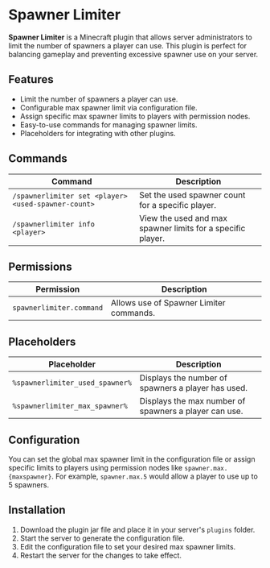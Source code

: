 # Spawner Limiter

**Spawner Limiter** is a Minecraft plugin that allows server administrators to limit the number of spawners a player can use. This plugin is perfect for balancing gameplay and preventing excessive spawner use on your server.

## Features
- Limit the number of spawners a player can use.
- Configurable max spawner limit via configuration file.
- Assign specific max spawner limits to players with permission nodes.
- Easy-to-use commands for managing spawner limits.
- Placeholders for integrating with other plugins.

## Commands
| Command | Description |
|---------|-------------|
| `/spawnerlimiter set <player> <used-spawner-count>` | Set the used spawner count for a specific player. |
| `/spawnerlimiter info <player>` | View the used and max spawner limits for a specific player. |

## Permissions
| Permission | Description |
|------------|-------------|
| `spawnerlimiter.command` | Allows use of Spawner Limiter commands. |

## Placeholders
| Placeholder | Description |
|-------------|-------------|
| `%spawnerlimiter_used_spawner%` | Displays the number of spawners a player has used. |
| `%spawnerlimiter_max_spawner%` | Displays the max number of spawners a player can use. |

## Configuration
You can set the global max spawner limit in the configuration file or assign specific limits to players using permission nodes like `spawner.max.{maxspawner}`. For example, `spawner.max.5` would allow a player to use up to 5 spawners.

## Installation
1. Download the plugin jar file and place it in your server's `plugins` folder.
2. Start the server to generate the configuration file.
3. Edit the configuration file to set your desired max spawner limits.
4. Restart the server for the changes to take effect.
